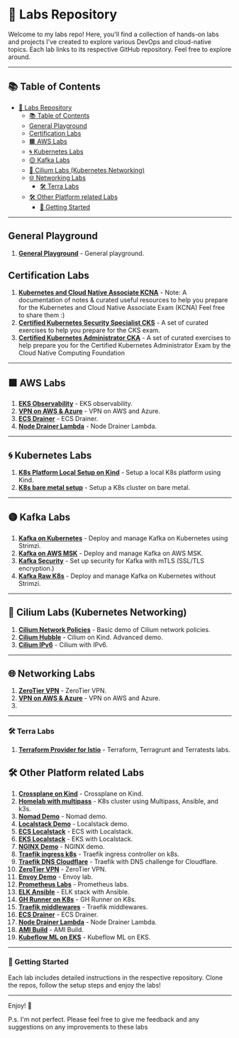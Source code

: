 # 🚀 Labs Repository

Welcome to my labs repo! Here, you'll find a collection of hands-on labs and projects I've created to explore various DevOps and cloud-native topics. Each lab links to its respective GitHub repository. Feel free to explore around.

---

## 📚 Table of Contents

- [🚀 Labs Repository](#-labs-repository)
  - [📚 Table of Contents](#-table-of-contents)
  - [General Playground](#general-playground)
  - [Certification Labs](#certification-labs)
  - [🟧 AWS Labs](#-aws-labs)
  - [🌀 Kubernetes Labs](#-kubernetes-labs)
  - [🟡 Kafka Labs](#-kafka-labs)
  - [🔵 Cilium Labs (Kubernetes Networking)](#-cilium-labs-kubernetes-networking)
  - [🌐 Networking Labs](#-networking-labs)
    - [🛠 Terra Labs](#-terra-labs)
  - [🛠 Other Platform related Labs](#-other-platform-related-labs)
    - [🌟 Getting Started](#-getting-started)

---

## General Playground

1. **[General Playground](https://github.com/moabukar/playground)** - General playground.

## Certification Labs

1. **[Kubernetes and Cloud Native Associate KCNA](https://github.com/moabukar/Kubernetes-and-Cloud-Native-Associate-KCNA)** - Note: A documentation of notes & curated useful resources to help you prepare for the Kubernetes and Cloud Native Associate Exam (KCNA) Feel free to share them :)
2. **[Certified Kubernetes Security Specialist CKS](https://github.com/moabukar/CKS-Exercises-Certified-Kubernetes-Security-Specialist)** - A set of curated exercises to help you prepare for the CKS exam.
3. **[Certified Kubernetes Administrator CKA](https://github.com/moabukar/CKA-Exercises)** - A set of curated exercises to help prepare you for the Certified Kubernetes Administrator Exam by the Cloud Native Computing Foundation

---

## 🟧 AWS Labs

1. **[EKS Observability](https://github.com/moabukar/eks-observability)** - EKS observability.
2. **[VPN on AWS & Azure](https://github.com/moabukar/vpn-cloud)** - VPN on AWS and Azure.
3. **[ECS Drainer](https://github.com/moabukar/ecs-drainer)** - ECS Drainer.
4. **[Node Drainer Lambda](https://github.com/moabukar/node-drainer-lambda)** - Node Drainer Lambda.

---

## 🌀 Kubernetes Labs

1. **[K8s Platform Local Setup on Kind](https://github.com/moabukar/k8s-local)** - Setup a local K8s platform using Kind.
2. **[K8s bare metal setup](https://github.com/moabukar/k8s-bare-metal)** - Setup a K8s cluster on bare metal.

---

## 🟡 Kafka Labs

1. **[Kafka on Kubernetes](https://github.com/moabukar/kafka-k8s)** - Deploy and manage Kafka on Kubernetes using Strimzi.
2. **[Kafka on AWS MSK](https://github.com/moabukar/kafka-msk)** - Deploy and manage Kafka on AWS MSK.
3. **[Kafka Security](https://github.com/moabukar/kafka-mtls)** - Set up security for Kafka with mTLS (SSL/TLS encryption.)
4. **[Kafka Raw K8s](https://github.com/moabukar/kafka-raw-k8s)** - Deploy and manage Kafka on Kubernetes without Strimzi.

---

## 🔵 Cilium Labs (Kubernetes Networking)

1. **[Cilium Network Policies](https://github.com/moabukar/cilium-demo)** - Basic demo of Cilium network policies.
2. **[Cilium Hubble](https://github.com/moabukar/cilium-kind)** - Cilium on Kind. Advanced demo.
3. **[Cilium IPv6](https://github.com/moabukar/cilium-ipv6)** - Cilium with IPv6.

---

## 🌐 Networking Labs

1. **[ZeroTier VPN](https://github.com/moabukar/zerotier-bridge)** - ZeroTier VPN.
2. **[VPN on AWS & Azure](https://github.com/moabukar/vpn-cloud)** - VPN on AWS and Azure.
3. 
---

### 🛠 Terra Labs

1. **[Terraform Provider for Istio](https://github.com/moabukar/terra-labs)** - Terraform, Terragrunt and Terratests labs.

## 🛠 Other Platform related Labs

1. **[Crossplane on Kind](https://github.com/moabukar/crossplane-kind)** - Crossplane on Kind.
2. **[Homelab with multipass](https://github.com/moabukar/homelab-multipass)** - K8s cluster using Multipass, Ansible, and k3s. 
3. **[Nomad Demo](https://github.com/moabukar/nomad-demo)** - Nomad demo. 
4. **[Localstack Demo](https://github.com/moabukar/localstack-demo)** - Localstack demo. 
5. **[ECS Localstack](https://github.com/moabukar/ecs-localstack)** - ECS with Localstack.
6. **[EKS Localstack](https://github.com/moabukar/eks-localstack)** - EKS with Localstack.
6. **[NGINX Demo](https://github.com/moabukar/nginx-demo)** - NGINX demo.
7. **[Traefik ingress k8s](https://github.com/moabukar/traefik-ingress-k8s)** - Traefik ingress controller on k8s.
8. **[Traefik DNS Cloudflare](https://github.com/moabukar/traefik-dns)** - Traefik with DNS challenge for Cloudflare.
9. **[ZeroTier VPN](https://github.com/moabukar/zerotier-bridge)** - ZeroTier VPN.
10. **[Envoy Demo](https://github.com/moabukar/envoy-lab)** - Envoy lab.
11. **[Prometheus Labs](https://github.com/moabukar/prometheus-labs)** - Prometheus labs.
12. **[ELK Ansible](https://github.com/moabukar/elk-ansible)** - ELK stack with Ansible.
13. **[GH Runner on K8s](https://github.com/moabukar/gh-runner-basic-k8s)** - GH Runner on K8s.
14. **[Traefik middlewares](https://github.com/moabukar/traefik-middlewares)** - Traefik middlewares.
15. **[ECS Drainer](https://github.com/moabukar/ecs-drainer)** - ECS Drainer.
16. **[Node Drainer Lambda](https://github.com/moabukar/node-drainer-lambda)** - Node Drainer Lambda.
17. **[AMI Build](https://github.com/moabukar/build-ami)** - AMI Build.
18. **[Kubeflow ML on EKS](https://github.com/moabukar/kubeflow-ml-eks)** - Kubeflow ML on EKS.

---

### 🌟 Getting Started

Each lab includes detailed instructions in the respective repository. Clone the repos, follow the setup steps and enjoy the labs! 

---

Enjoy! 🎉

P.s. I'm not perfect. Please feel free to give me feedback and any suggestions on any improvements to these labs
